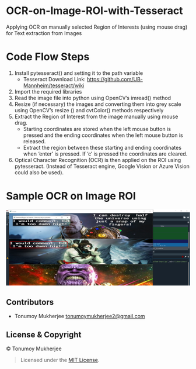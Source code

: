 # OCR-on-Image-ROI-with-Tesseract
Applying OCR on manually selected Region of Interests (using mouse drag) for Text extraction from Images

# Code Flow Steps

1. Install pytesseract() and setting it to the path variable
   * Tesseract Download Link: https://github.com/UB-Mannheim/tesseract/wiki
2. Import the required libraries 
3. Read the image file into python using OpenCV’s imread() method
4. Resize (if necessary) the images and converting them into grey scale using OpenCV’s resize () and cvtColor() methods respectively 
5. Extract the Region of Interest from the image manually using mouse drag. 
   * Starting coordinates are stored when the left mouse button is pressed and the ending coordinates when the left mouse button is released. 
   * Extract the region between these starting and ending coordinates when ‘enter’ is pressed. If ‘c’ is pressed the coordinates are cleared.
6. Optical Character Recognition (OCR) is then applied on the ROI using pytesseract. (Instead of Tesseract engine, Google Vision or Azure Vision could also be used).

# Sample OCR on Image ROI
![Result](https://github.com/Tonumoy/OCR-on-Image-ROI-with-Tesseract/blob/main/OCR_ROI_result.png)

## Contributors
* Tonumoy Mukherjee tonumoymukherjee2@gmail.com

## License & Copyright
&#169; Tonumoy Mukherjee
> Licensed under the [MIT License](LICENSE).
